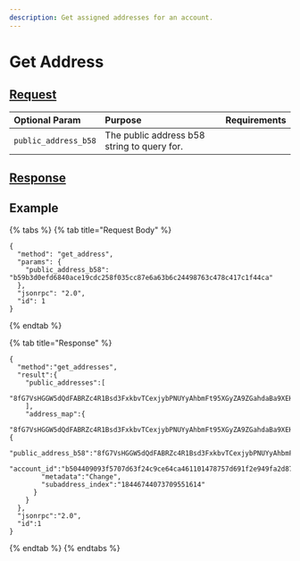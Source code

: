 ```yaml
---
description: Get assigned addresses for an account.
---
```


# Get Address

## [Request](../../../full-service/src/json_rpc/v2/api/request.rs#L40)

| Optional Param | Purpose | Requirements |
| :--- | :--- | :--- |
| `public_address_b58` | The public address b58 string to query for. |  |

## [Response](../../../full-service/src/json_rpc/v2/api/response.rs#L41)

## Example

{% tabs %}
{% tab title="Request Body" %}
```text
{
  "method": "get_address",
  "params": {
    "public_address_b58": "b59b3d0efd6840ace19cdc258f035cc87e6a63b6c24498763c478c417c1f44ca"
  },
  "jsonrpc": "2.0",
  "id": 1
}
```
{% endtab %}

{% tab title="Response" %}
```text
{
  "method":"get_addresses",
  "result":{
    "public_addresses":[
      "8fG7VsHGGW5dQdFABRZc4R1Bsd3FxkbvTCexjybPNUYyAhbmFt95XGyZA9ZGahdaBa9XEHLJUPbL9b1biaJkZRzPBp7YQds58NdaLk4rsR9"
    ],
    "address_map":{
      "8fG7VsHGGW5dQdFABRZc4R1Bsd3FxkbvTCexjybPNUYyAhbmFt95XGyZA9ZGahdaBa9XEHLJUPbL9b1biaJkZRzPBp7YQds58NdaLk4rsR9":{
        "public_address_b58":"8fG7VsHGGW5dQdFABRZc4R1Bsd3FxkbvTCexjybPNUYyAhbmFt95XGyZA9ZGahdaBa9XEHLJUPbL9b1biaJkZRzPBp7YQds58NdaLk4rsR9",
        "account_id":"b504409093f5707d63f24c9ce64ca461101478757d691f2e949fa2d87a35d02c",
        "metadata":"Change",
        "subaddress_index":"18446744073709551614"
      }
    }
  },
  "jsonrpc":"2.0",
  "id":1
}
```
{% endtab %}
{% endtabs %}

